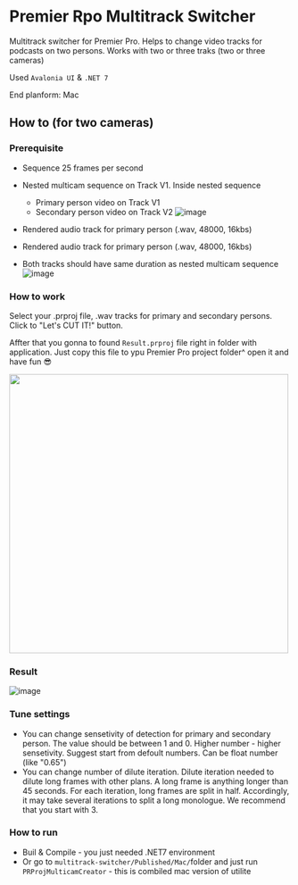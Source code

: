 # Premier Rpo Multitrack Switcher
Multitrack switcher for Premier Pro. Helps to change video tracks for podcasts on two persons.
Works with two or three traks (two or three cameras)

Used `Avalonia UI` & `.NET 7`

End planform: Mac


## How to (for two cameras)
### Prerequisite
* Sequence 25 frames per second
* Nested multicam sequence on Track V1. Inside nested sequence
  * Primary person video on Track V1
  * Secondary person video on Track V2
  ![image](https://user-images.githubusercontent.com/45439635/231892960-96ca6e6e-03d7-484f-be1d-ce5666295086.png)

* Rendered audio track for primary person (.wav, 48000, 16kbs)
* Rendered audio track for primary person (.wav, 48000, 16kbs)
* Both tracks should have same duration as nested multicam sequence
![image](https://user-images.githubusercontent.com/45439635/231892845-914c03f9-c2c0-4132-964a-94847b95c356.png)

### How to work
Select your .prproj file, .wav tracks for primary and secondary persons. Click to "Let's CUT IT!" button. 

Affter that you gonna to found `Result.prproj` file right in folder with application. Just copy this file to ypu Premier Pro project folder^ open it and have fun 😎

<img src="https://user-images.githubusercontent.com/45439635/231894195-2a2a6968-adae-4fa5-b4b4-799239ea07ec.png" width="500" />

### Result
![image](https://user-images.githubusercontent.com/45439635/231901602-985dc43a-13d4-4591-843f-42d0810d8580.png)

### Tune settings
* You can change sensetivity of detection for primary and secondary person. The value should be between 1 and 0. Higher number - higher sensetivity. Suggest start from defoult numbers. Can be float number (like "0.65")
* You can change number of dilute iteration. Dilute iteration needed to dilute long frames with other plans. A long frame is anything longer than 45 seconds. For each iteration, long frames are split in half. Accordingly, it may take several iterations to split a long monologue. We recommend that you start with 3.

### How to run
* Buil & Compile - you just needed .NET7 environment
* Or go to `multitrack-switcher/Published/Mac/`folder and just run `PRProjMulticamCreator` - this is combiled mac version of utilite 



